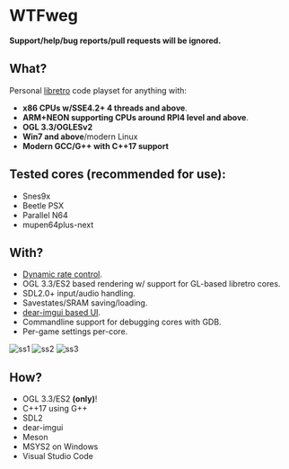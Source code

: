 # WTFweg

**Support/help/bug reports/pull requests will be ignored.**

## What?

Personal [libretro](https://www.libretro.com) code playset for anything with:

* **x86 CPUs w/SSE4.2+ 4 threads and above**.
* **ARM+NEON supporting CPUs around RPI4 level and above**.
* **OGL 3.3/OGLESv2**
* **Win7 and above**/modern Linux
* **Modern GCC/G++ with C++17 support**


## Tested cores (recommended for use):

* Snes9x
* Beetle PSX
* Parallel N64
* mupen64plus-next

## With?

* [Dynamic rate control](https://docs.libretro.com/development/cores/dynamic-rate-control/).
* OGL 3.3/ES2 based rendering w/ support for GL-based libretro cores.
* SDL2.0+ input/audio handling.
* Savestates/SRAM saving/loading.
* [dear-imgui based UI](https://github.com/ocornut/imgui).
* Commandline support for debugging cores with GDB.
* Per-game settings per-core.



![ss1](https://user-images.githubusercontent.com/56025978/163493614-c992cfd3-78d5-4579-87aa-53b580f70305.png)
![ss2](https://user-images.githubusercontent.com/56025978/163493616-6dd1bae6-6aab-4a64-9c20-88ece03bdd52.png)
![ss3](https://user-images.githubusercontent.com/56025978/163493617-5db73c9e-44f3-4caa-8283-57a17e90e0f3.png)

## How?

* OGL 3.3/ES2 **(only)**!
* C++17 using G++
* SDL2
* dear-imgui
* Meson
* MSYS2 on Windows
* Visual Studio Code
